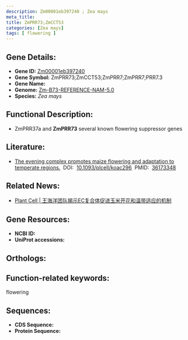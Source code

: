 ```yaml
---
description: Zm00001eb397240 ; Zea mays
meta_title:
title: ZmPRR73;ZmCCT53
categories: [Zea mays]
tags: [ flowering ]
---
```


## Gene Details:
- **Gene ID:**	[Zm00001eb397240]()
- **Gene Symbol:** ZmPRR73;ZmCCT53;ZmPRR7;ZmPRR7;PRR7.3
- **Gene Name:** 
- **Genome:** [Zm-B73-REFERENCE-NAM-5.0]()
- **Species:** *Zea mays*

## Functional Description:
   - ZmPRR37a and ******ZmPRR7****3** several known flowering suppressor genes

## Literature:
   - [The evening complex promotes maize flowering and adaptation to temperate regions.]( https://academic.oup.com/plcell/article/35/1/369/6730753?login=true)&nbsp;&nbsp;DOI:&nbsp;&nbsp;[10.1093/plcell/koac296](https://academic.oup.com/plcell/article/35/1/369/6730753?login=true)&nbsp;&nbsp;PMID:&nbsp;&nbsp;[36173348](https://pubmed.ncbi.nlm.nih.gov/36173348/)

## Related News:
   - [Plant Cell | 王海洋团队揭示EC复合体促进玉米开花和温带适应的机制](https://mp.weixin.qq.com/s?__biz=MzU3ODY3MDM0NA==&mid=2247522628&idx=2&sn=108173999ac5f9a3f9fe1e4c1382ac02&chksm=fd730323ca048a354a12ab07886c6c1a3391d15e901cb8b6d337c06660f018812d66a093d805&scene=27#wechat_redirect)

## Gene Resources:
- **NCBI ID:** [](https://www.ncbi.nlm.nih.gov/gene/?term=)
- **UniProt accessions:** [](https://www.uniprot.org/uniprotkb//entry)

## Orthologs:

## Function-related keywords:
flowering

## Sequences:
- **CDS Sequence:**
- **Protein Sequence:**
